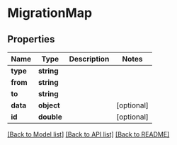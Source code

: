 # MigrationMap

## Properties
Name | Type | Description | Notes
------------ | ------------- | ------------- | -------------
**type** | **string** |  | 
**from** | **string** |  | 
**to** | **string** |  | 
**data** | **object** |  | [optional] 
**id** | **double** |  | [optional] 

[[Back to Model list]](../README.md#documentation-for-models) [[Back to API list]](../README.md#documentation-for-api-endpoints) [[Back to README]](../README.md)


